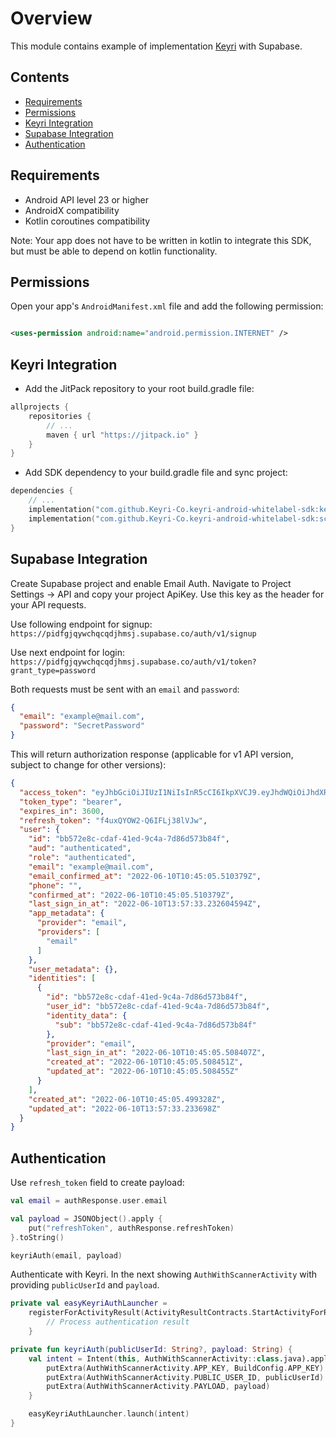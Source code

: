 # Overview

This module contains example of implementation [Keyri](https://keyri.com) with Supabase.

## Contents

* [Requirements](#Requirements)
* [Permissions](#Permissions)
* [Keyri Integration](#Keyri-Integration)
* [Supabase Integration](#Supabase-Integration)
* [Authentication](#Authentication)

## Requirements

* Android API level 23 or higher
* AndroidX compatibility
* Kotlin coroutines compatibility

Note: Your app does not have to be written in kotlin to integrate this SDK, but must be able to
depend on kotlin functionality.

## Permissions

Open your app's `AndroidManifest.xml` file and add the following permission:

```xml

<uses-permission android:name="android.permission.INTERNET" />
```

## Keyri Integration

* Add the JitPack repository to your root build.gradle file:

```groovy
allprojects {
    repositories {
        // ...
        maven { url "https://jitpack.io" }
    }
}
```

* Add SDK dependency to your build.gradle file and sync project:

```kotlin
dependencies {
    // ...
    implementation("com.github.Keyri-Co.keyri-android-whitelabel-sdk:keyrisdk:$latestKeyriVersion")
    implementation("com.github.Keyri-Co.keyri-android-whitelabel-sdk:scanner:$latestKeyriVersion")
}
```

## Supabase Integration

Create Supabase project and enable Email Auth. Navigate to Project Settings -> API and copy your
project ApiKey. Use this key as the header for your API requests.

Use following endpoint for signup:
`https://pidfgjqywchqcqdjhmsj.supabase.co/auth/v1/signup`

Use next endpoint for login:
`https://pidfgjqywchqcqdjhmsj.supabase.co/auth/v1/token?grant_type=password`

Both requests must be sent with an `email` and `password`:

```json
{
  "email": "example@mail.com",
  "password": "SecretPassword"
}
```

This will return authorization response (applicable for v1 API version, subject to change for other
versions):

```json
{
  "access_token": "eyJhbGciOiJIUzI1NiIsInR5cCI6IkpXVCJ9.eyJhdWQiOiJhdXRoZW50aWNhdGVkIiwiZXhwIjoxNjU0ODczMDUzLCJzdWIiOiJiYjU3MmU4Yy1jZGFmLTQxZWQtOWM0YS03ZDg2ZDU3M2I4NGYiLCJlbWFpbCI6ImEua3VsaWFoaW5AY3NuLmtoYWkuZWR1IiwicGhvbmUiOiIiLCJhcHBfbWV0YWRhdGEiOnsicHJvdmlkZXIiOiJlbWFpbCIsInByb3ZpZGVycyI6WyJlbWFpbCJdfSwidXNlcl9tZXRhZGF0YSI6e30sInJvbGUiOiJhdXRoZW50aWNhdGVkIn0.X5XJFjrvW9IT8mPnNWNkcvWxQvHGDwC3lry5SD90Vkc",
  "token_type": "bearer",
  "expires_in": 3600,
  "refresh_token": "f4uxQYOW2-Q6IFLj38lVJw",
  "user": {
    "id": "bb572e8c-cdaf-41ed-9c4a-7d86d573b84f",
    "aud": "authenticated",
    "role": "authenticated",
    "email": "example@mail.com",
    "email_confirmed_at": "2022-06-10T10:45:05.510379Z",
    "phone": "",
    "confirmed_at": "2022-06-10T10:45:05.510379Z",
    "last_sign_in_at": "2022-06-10T13:57:33.232604594Z",
    "app_metadata": {
      "provider": "email",
      "providers": [
        "email"
      ]
    },
    "user_metadata": {},
    "identities": [
      {
        "id": "bb572e8c-cdaf-41ed-9c4a-7d86d573b84f",
        "user_id": "bb572e8c-cdaf-41ed-9c4a-7d86d573b84f",
        "identity_data": {
          "sub": "bb572e8c-cdaf-41ed-9c4a-7d86d573b84f"
        },
        "provider": "email",
        "last_sign_in_at": "2022-06-10T10:45:05.508407Z",
        "created_at": "2022-06-10T10:45:05.508451Z",
        "updated_at": "2022-06-10T10:45:05.508455Z"
      }
    ],
    "created_at": "2022-06-10T10:45:05.499328Z",
    "updated_at": "2022-06-10T13:57:33.233698Z"
  }
}
```

## Authentication

Use `refresh_token` field to create payload:

```kotlin
val email = authResponse.user.email

val payload = JSONObject().apply {
    put("refreshToken", authResponse.refreshToken)
}.toString()

keyriAuth(email, payload)
```

Authenticate with Keyri. In the next showing `AuthWithScannerActivity` with providing
`publicUserId` and `payload`.

```kotlin
private val easyKeyriAuthLauncher =
    registerForActivityResult(ActivityResultContracts.StartActivityForResult()) {
        // Process authentication result
    }

private fun keyriAuth(publicUserId: String?, payload: String) {
    val intent = Intent(this, AuthWithScannerActivity::class.java).apply {
        putExtra(AuthWithScannerActivity.APP_KEY, BuildConfig.APP_KEY)
        putExtra(AuthWithScannerActivity.PUBLIC_USER_ID, publicUserId)
        putExtra(AuthWithScannerActivity.PAYLOAD, payload)
    }

    easyKeyriAuthLauncher.launch(intent)
}
```
